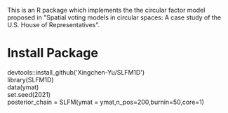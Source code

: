   This is an R package which implements the the circular factor model proposed in "Spatial voting models in circular spaces: A case study of the U.S. House of Representatives". 
  # Install Package
  devtools::install_github('Xingchen-Yu/SLFM1D')\
  library(SLFM1D)\
  data(ymat)\
  set.seed(2021)\
  posterior_chain = SLFM(ymat = ymat,n_pos=200,burnin=50,core=1)
